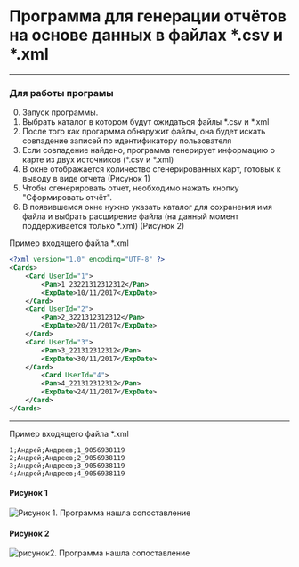 # Программа для генерации отчётов на основе данных в файлах *.csv и *.xml
---
### Для работы програмы
0. Запуск программы.
1. Выбрать каталог в котором будут ожидаться файлы *.csv и *.xml
2. После того как прогармма обнаружит файлы, она будет искать совпадение записей по идентификатору пользователя
3. Если совпадение найдено, программа генерирует информацию о карте из двух источников (*.csv и *.xml)
4. В окне отображается количество сгенерированных карт, готовых к выводу в виде отчета (Рисунок 1)
5. Чтобы сгенерировать отчет, необходимо нажать кнопку "Сформировать отчёт".
6. В появившемся окне нужно указать каталог для сохранения имя файла и выбрать расширение файла (на данный момент поддерживается только *.xml) (Рисунок 2)

Пример входящего файла *.xml
~~~ xml
<?xml version="1.0" encoding="UTF-8" ?>
<Cards>
    <Card UserId="1">
        <Pan>1_23221312312312</Pan>
        <ExpDate>10/11/2017</ExpDate>
    </Card>
    <Card UserId="2">
        <Pan>2_3221312312312</Pan>
        <ExpDate>20/11/2017</ExpDate>
    </Card>
    <Card UserId="3">
        <Pan>3_221312312312</Pan>
        <ExpDate>30/11/2017</ExpDate>
    </Card>
        <Card UserId="4">
        <Pan>4_221312312312</Pan>
        <ExpDate>24/11/2017</ExpDate>
    </Card>
</Cards>
~~~
---
Пример входящего файла *.xml
~~~
1;Андрей;Андреев;1_9056938119
2;Андрей;Андреев;2_9056938119
3;Андрей;Андреев;3_9056938119
4;Андрей;Андреев;4_9056938119
~~~
#### Рисунок 1
![Рисунок 1. Программа нашла сопоставление](http://joxi.ru/krDJ7bEH0Jwb32.jpg)

#### Рисунок 2
![рисунок2. Программа нашла сопоставление](http://joxi.ru/vAWbVdxckqG8L2.jpg)


